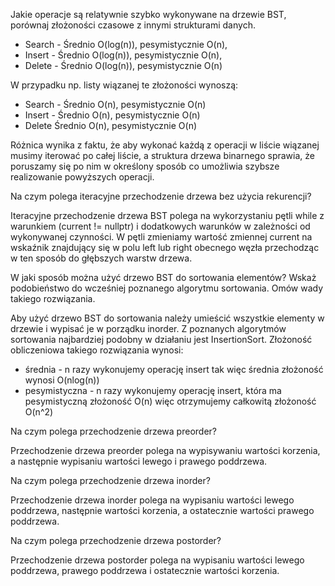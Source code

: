 Jakie operacje są relatywnie szybko wykonywane na drzewie BST, porównaj złożoności czasowe z innymi strukturami danych.
- Search - Średnio O(log(n)), pesymistycznie O(n),
- Insert - Średnio O(log(n)), pesymistycznie O(n),
- Delete - Średnio O(log(n)), pesymistycznie O(n)

W przypadku np. listy wiązanej te złożoności wynoszą:
- Search - Średnio O(n), pesymistycznie O(n)
- Insert - Średnio O(n), pesymistycznie O(n)
- Delete Średnio O(n), pesymistycznie O(n)

Różnica wynika z faktu, że aby wykonać każdą z operacji w liście wiązanej musimy iterować po całej liście, a struktura drzewa binarnego sprawia, że poruszamy się po nim w określony sposób co umożliwia szybsze realizowanie powyższych operacji.

Na czym polega iteracyjne przechodzenie drzewa bez użycia rekurencji?

Iteracyjne przechodzenie drzewa BST polega na wykorzystaniu pętli while z warunkiem (current != nullptr) i dodatkowych warunków w zależności od wykonywanej czynności. W pętli zmieniamy wartość zmiennej current na wskaźnik znajdujący się w polu left lub right obecnego węzła przechodząc w ten sposób do głębszych warstw drzewa.

W jaki sposób można użyć drzewo BST do sortowania elementów? Wskaż podobieństwo do wcześniej poznanego algorytmu sortowania. Omów wady takiego rozwiązania.

Aby użyć drzewo BST do sortowania należy umieścić wszystkie elementy w drzewie i wypisać je w porządku inorder. Z poznanych algorytmów sortowania najbardziej podobny w działaniu jest InsertionSort. Złożoność obliczeniowa takiego rozwiązania wynosi:
- średnia - n razy wykonujemy operację insert tak więc średnia złożoność wynosi O(nlog(n))
- pesymistyczna - n razy wykonujemy operację insert, która ma pesymistyczną złożoność O(n) więc otrzymujemy całkowitą złożoność O(n^2)

Na czym polega przechodzenie drzewa preorder?

Przechodzenie drzewa preorder polega na wypisywaniu wartości korzenia, a następnie wypisaniu wartości lewego i prawego poddrzewa.

Na czym polega przechodzenie drzewa inorder?

Przechodzenie drzewa inorder polega na wypisaniu wartości lewego poddrzewa, następnie wartości korzenia, a ostatecznie wartości prawego poddrzewa.

Na czym polega przechodzenie drzewa postorder?

Przechodzenie drzewa postorder polega na wypisaniu wartości lewego poddrzewa, prawego poddrzewa i ostatecznie wartości korzenia.
